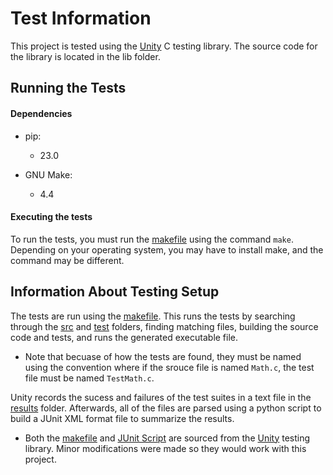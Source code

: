 # Test Information

This project is tested using the [Unity](https://github.com/ThrowTheSwitch/Unity) C testing library. The source code for the library is located in the lib folder.

## Running the Tests

#### Dependencies

- pip:
  - 23.0

- GNU Make:
  - 4.4

#### Executing the tests

To run the tests, you must run the [makefile](../makefile) using the command `make`. Depending on your operating system, you may have to install make, and the command may be different.

## Information About Testing Setup

The tests are run using the [makefile](../makefile). This runs the tests by searching through the [src](../src/) and [test](../test/) folders, finding matching files, building the source code and tests, and runs the generated executable file.

- Note that becuase of how the tests are found, they must be named using the convention where if the srouce file is named `Math.c`, the test file must be named `TestMath.c`.

Unity records the sucess and failures of the test suites in a text file in the [results](../build/results/) folder. Afterwards, all of the files are parsed using a python script to build a JUnit XML format file to summarize the results.

- Both the [makefile](../makefile) and [JUnit Script](../scripts/stylize_as_junit.py) are sourced from the [Unity](https://github.com/ThrowTheSwitch/Unity) testing library. Minor modifications were made so they would work with this project.
